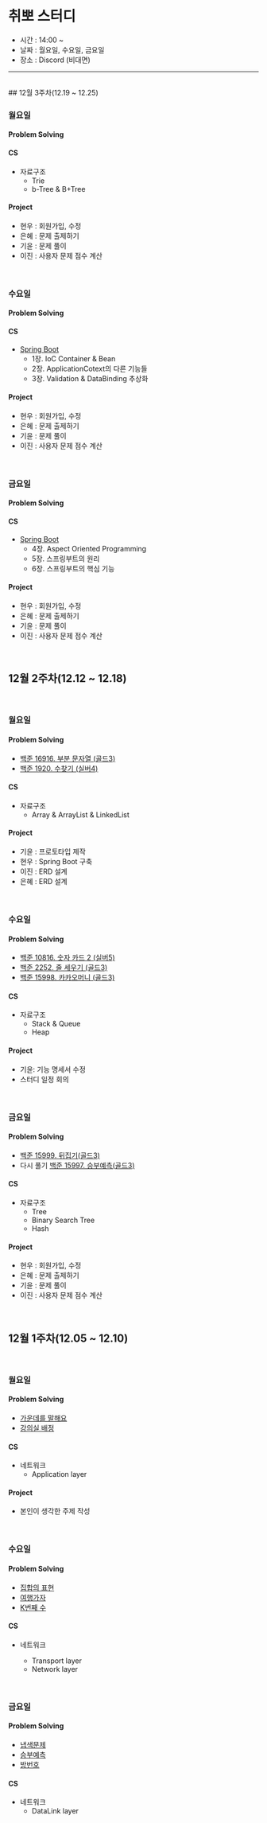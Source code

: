 # 취뽀 스터디

- 시간 : 14:00 ~ 
- 날짜 : 월요일, 수요일, 금요일
- 장소 : Discord (비대면)

<hr />

<br/>
## 12월 3주차(12.19 ~ 12.25)

<br/>

### 월요일

#### Problem Solving




#### CS

* 자료구조
  * Trie
  * b-Tree & B+Tree

#### Project
* 현우 : 회원가입, 수정
* 은혜 : 문제 출제하기
* 기윤 : 문제 풀이
* 이진 : 사용자 문제 점수 계산

<br/>

### 수요일

#### Problem Solving



#### CS
* [Spring Boot](https://github.com/pjok1122/Spring-Summary)
  * 1장. IoC Container & Bean
  * 2장. ApplicationCotext의 다른 기능들
  * 3장. Validation & DataBinding 추상화


#### Project
* 현우 : 회원가입, 수정
* 은혜 : 문제 출제하기
* 기윤 : 문제 풀이
* 이진 : 사용자 문제 점수 계산

<br/>

### 금요일

#### Problem Solving



#### CS
* [Spring Boot](https://github.com/pjok1122/Spring-Summary)
  * 4장. Aspect Oriented Programming
  * 5장. 스프링부트의 원리
  * 6장. 스프링부트의 핵심 기능


#### Project

* 현우 : 회원가입, 수정
* 은혜 : 문제 출제하기
* 기윤 : 문제 풀이
* 이진 : 사용자 문제 점수 계산

<br/>

## 12월 2주차(12.12 ~ 12.18)

<br/>

### 월요일

#### Problem Solving

* [백준 16916. 부분 문자열 (골드3)](https://www.acmicpc.net/problem/16916)
* [백준 1920. 수찾기 (실버4)](https://www.acmicpc.net/problem/1920)


#### CS

* 자료구조
  * Array & ArrayList & LinkedList

#### Project

* 기윤 : 프로토타입 제작
* 현우 : Spring Boot 구축
* 이진 : ERD 설계
* 은혜 : ERD 설계

<br/>

### 수요일

#### Problem Solving

+ [백준 10816. 숫자 카드 2 (실버5)](https://www.acmicpc.net/problem/10816)
+ [백준 2252. 줄 세우기 (골드3)](https://www.acmicpc.net/problem/2252)
+ [백준 15998. 카카오머니 (골드3)](https://www.acmicpc.net/problem/15998)

#### CS

* 자료구조
  * Stack & Queue
  * Heap

#### Project

* 기윤: 기능 명세서 수정
* 스터디 일정 회의

<br/>

### 금요일

#### Problem Solving

* [백준 15999. 뒤집기(골드3)](https://www.acmicpc.net/problem/15999)
* 다시 풀기 [백준 15997. 승부예측(골드3)](https://www.acmicpc.net/problem/15997)


#### CS

* 자료구조
  * Tree
  * Binary Search Tree
  * Hash

#### Project

* 현우 : 회원가입, 수정
* 은혜 : 문제 출제하기
* 기윤 : 문제 풀이
* 이진 : 사용자 문제 점수 계산

<br/>

## 12월 1주차(12.05 ~ 12.10)

<br/>

### 월요일

#### Problem Solving

* [가운데를 말해요](https://www.acmicpc.net/problem/1655)
* [강의실 배정](https://www.acmicpc.net/problem/11000)


#### CS

* 네트워크
  * Application layer

#### Project

* 본인이 생각한 주제 작성

<br/>

### 수요일

#### Problem Solving

+ [집합의 표현](https://www.acmicpc.net/problem/1717)
+ [여행가자](https://www.acmicpc.net/problem/1976)
+ [K번째 수](https://www.acmicpc.net/problem/1300)

#### CS

* 네트워크

  * Transport layer
  * Network layer

<br/>

### 금요일

#### Problem Solving

* [냅색문제](https://www.acmicpc.net/problem/1450)
* [승부예측](https://www.acmicpc.net/problem/15997)
* [방번호](https://www.acmicpc.net/problem/1082)

#### CS

* 네트워크
  * DataLink layer


